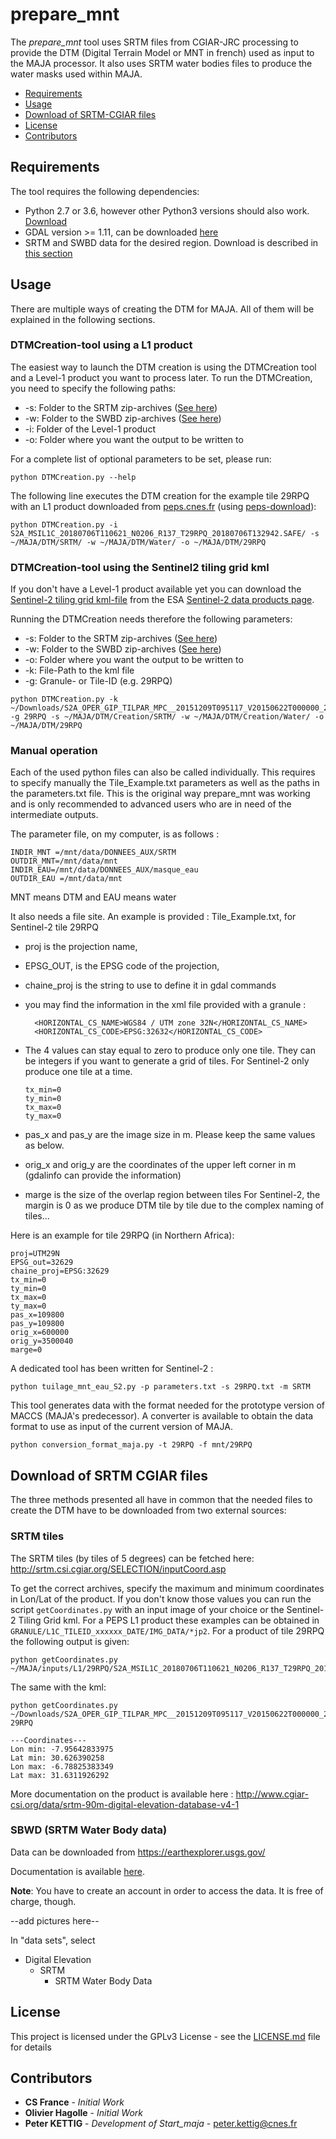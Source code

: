 # prepare_mnt

The *prepare_mnt* tool uses SRTM files from CGIAR-JRC processing to provide the DTM (Digital Terrain Model or MNT in french) used as input to the MAJA processor. It also uses SRTM water bodies files to produce the water masks used within MAJA.

* [Requirements](#requirements)
* [Usage](#usage)
* [Download of SRTM-CGIAR files](#download-of-srtm-cgiar-files)
* [License](#license)
* [Contributors](#contributors)

## Requirements

The tool requires the following dependencies:
* Python 2.7 or 3.6, however other Python3 versions should also work. [Download](https://www.python.org/downloads/release/python-366/)
* GDAL version >= 1.11, can be downloaded [here](http://trac.osgeo.org/gdal/wiki/DownloadingGdalBinaries)
* SRTM and SWBD data for the desired region. Download is described in [this section](#download-of-srtm-cgiar-files)

## Usage

There are multiple ways of creating the DTM for MAJA. All of them will be explained in the following sections.

### DTMCreation-tool using a L1 product

The easiest way to launch the DTM creation is using the DTMCreation tool and a Level-1 product you want to process later.
To run the DTMCreation, you need to specify the following paths:
* -s: Folder to the SRTM zip-archives ([See here](#srtm-tiles))
* -w: Folder to the SWBD zip-archives ([See here](#swbd-srtm-water-body-data))
* -i: Folder of the Level-1 product
* -o: Folder where you want the output to be written to

For a complete list of optional parameters to be set, please run:

```
python DTMCreation.py --help
```

The following line executes the DTM creation for the example tile 29RPQ with an L1 product downloaded from [peps.cnes.fr](https://peps.cnes.fr/rocket/#/home) (using [peps-download](https://github.com/olivierhagolle/peps_download)):

```
python DTMCreation.py -i S2A_MSIL1C_20180706T110621_N0206_R137_T29RPQ_20180706T132942.SAFE/ -s ~/MAJA/DTM/SRTM/ -w ~/MAJA/DTM/Water/ -o ~/MAJA/DTM/29RPQ
```

### DTMCreation-tool using the Sentinel2 tiling grid kml

If you don't have a Level-1 product available yet you can download the [Sentinel-2 tiling grid kml-file](https://sentinel.esa.int/documents/247904/1955685/S2A_OPER_GIP_TILPAR_MPC__20151209T095117_V20150622T000000_21000101T000000_B00.kml) from the ESA [Sentinel-2 data products page](https://sentinel.esa.int/web/sentinel/missions/sentinel-2/data-products).

Running the DTMCreation needs therefore the following parameters:
* -s: Folder to the SRTM zip-archives ([See here](#srtm-tiles))
* -w: Folder to the SWBD zip-archives ([See here](#swbd-srtm-water-body-data))
* -o: Folder where you want the output to be written to
* -k: File-Path to the kml file
* -g: Granule- or Tile-ID (e.g. 29RPQ)

```
python DTMCreation.py -k ~/Downloads/S2A_OPER_GIP_TILPAR_MPC__20151209T095117_V20150622T000000_21000101T000000_B00.kml -g 29RPQ -s ~/MAJA/DTM/Creation/SRTM/ -w ~/MAJA/DTM/Creation/Water/ -o ~/MAJA/DTM/29RPQ
```

### Manual operation

Each of the used python files can also be called individually. This requires to specify manually the Tile_Example.txt parameters
as well as the paths in the parameters.txt file. This is the original way prepare_mnt was working and is only recommended to advanced users who are in need of the intermediate outputs.

The parameter file, on my computer, is as follows :
```
INDIR_MNT =/mnt/data/DONNEES_AUX/SRTM
OUTDIR_MNT=/mnt/data/mnt
INDIR_EAU=/mnt/data/DONNEES_AUX/masque_eau
OUTDIR_EAU =/mnt/data/mnt
```

MNT means DTM and EAU means water


It also needs a file site. An example is provided : Tile_Example.txt, for Sentinel-2 tile 29RPQ

- proj is the projection name,
- EPSG_OUT, is the EPSG code of the projection,
- chaine_proj is the string to use to define it in gdal commands
 - you may find the information in the xml file provided with a granule :
    ```
      <HORIZONTAL_CS_NAME>WGS84 / UTM zone 32N</HORIZONTAL_CS_NAME>
      <HORIZONTAL_CS_CODE>EPSG:32632</HORIZONTAL_CS_CODE>
    ```
- The 4 values can stay equal to zero to produce only one tile. They can be integers if you want to generate a grid of tiles. For Sentinel-2 only produce one tile at a time.

      tx_min=0
      ty_min=0
      tx_max=0
      ty_max=0

- pas_x and pas_y are the image size in m. Please keep the same values as below.
- orig_x and orig_y are the coordinates of the upper left corner in m (gdalinfo can provide the information)
- marge is the size of the overlap region between tiles
  	For Sentinel-2, the margin is 0 as we produce DTM tile by tile due to the complex naming of tiles...

Here is an example for tile 29RPQ (in Northern Africa):

```
proj=UTM29N
EPSG_out=32629
chaine_proj=EPSG:32629
tx_min=0
ty_min=0
tx_max=0
ty_max=0
pas_x=109800
pas_y=109800
orig_x=600000
orig_y=3500040
marge=0
```

A dedicated tool has been written for Sentinel-2 :

```
python tuilage_mnt_eau_S2.py -p parameters.txt -s 29RPQ.txt -m SRTM
```
This tool generates data with the format needed for the prototype version of MACCS (MAJA's predecessor).
A converter is available to obtain the data format to use as input of the current version of MAJA.
```
python conversion_format_maja.py -t 29RPQ -f mnt/29RPQ
```

## Download of SRTM CGIAR files

The three methods presented all have in common that the needed files to create the DTM have to be downloaded from two external sources:

### SRTM tiles

The SRTM tiles (by tiles of 5 degrees) can be fetched here: http://srtm.csi.cgiar.org/SELECTION/inputCoord.asp

To get the correct archives, specify the maximum and minimum coordinates in Lon/Lat of the product. If you don't know those values
you can run the script `getCoordinates.py` with an input image  of your choice or the Sentinel-2 Tiling Grid kml. For a PEPS L1 product these examples can be obtained in `GRANULE/L1C_TILEID_xxxxxx_DATE/IMG_DATA/*jp2`.
For a product of tile 29RPQ the following output is given:
```
python getCoordinates.py ~/MAJA/inputs/L1/29RPQ/S2A_MSIL1C_20180706T110621_N0206_R137_T29RPQ_20180706T132942.SAFE/GRANULE/L1C_T29RPQ_A015864_20180706T112137/IMG_DATA/T29RPQ_20180706T110621_B02.jp2
```
The same with the kml:
```
python getCoordinates.py ~/Downloads/S2A_OPER_GIP_TILPAR_MPC__20151209T095117_V20150622T000000_21000101T000000_B00.kml 29RPQ
```

```
---Coordinates---
Lon min: -7.95642833975
Lat min: 30.626390258
Lon max: -6.78825383349
Lat max: 31.6311926292
```

More documentation on the product is available here : http://www.cgiar-csi.org/data/srtm-90m-digital-elevation-database-v4-1

### SBWD (SRTM Water Body data)

Data can be downloaded from https://earthexplorer.usgs.gov/

Documentation is available [here](https://dds.cr.usgs.gov/srtm/version2_1/SWBD/SWBD_Documentation/SWDB_Product_Specific_Guidance.pdf).

**Note**: You have to create an account in order to access the data. It is free of charge, though.

--add pictures here--

In "data sets", select  
- Digital Elevation
  - SRTM
    - SRTM Water Body Data

## License

This project is licensed under the GPLv3 License - see the [LICENSE.md](LICENSE.md) file for details

## Contributors

* **CS France** - *Initial Work*
* **Olivier Hagolle** - *Initial Work*
* **Peter KETTIG** - *Development of Start_maja* - peter.kettig@cnes.fr
